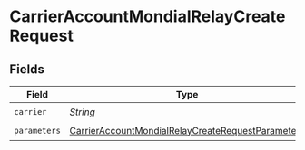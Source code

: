 # CarrierAccountMondialRelayCreateRequest


## Fields

| Field                                                                                                                             | Type                                                                                                                              | Required                                                                                                                          | Description                                                                                                                       | Example                                                                                                                           |
| --------------------------------------------------------------------------------------------------------------------------------- | --------------------------------------------------------------------------------------------------------------------------------- | --------------------------------------------------------------------------------------------------------------------------------- | --------------------------------------------------------------------------------------------------------------------------------- | --------------------------------------------------------------------------------------------------------------------------------- |
| `carrier`                                                                                                                         | *String*                                                                                                                          | :heavy_check_mark:                                                                                                                | N/A                                                                                                                               | mondialrelay                                                                                                                      |
| `parameters`                                                                                                                      | [CarrierAccountMondialRelayCreateRequestParameters](../../models/components/CarrierAccountMondialRelayCreateRequestParameters.md) | :heavy_check_mark:                                                                                                                | N/A                                                                                                                               |                                                                                                                                   |